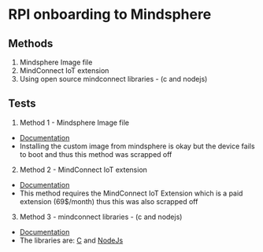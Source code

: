 # RPI onboarding to Mindsphere
## Methods
1. Mindsphere Image file
2. MindConnect IoT extension
3. Using open source mindconnect libraries - (c and nodejs)

## Tests
1. Method 1 - Mindsphere Image file

- [Documentation](https://documentation.mindsphere.io/resources/html/start-for-free/en-US/136504183435.html)
- Installing the custom image from mindsphere is okay but the device fails to boot and thus this method was scrapped off

2. Method 2 - MindConnect IoT extension
- [Documentation](https://developer.mindsphere.io/howto/howto-rpi-mciot.html)
- This method requires the MindConnect IoT Extension which is a paid extension (69$/month) thus this was also scrapped off

3. Method 3 - mindconnect libraries - (c and nodejs)
- [Documentation](https://developer.mindsphere.io/resources/mindconnect-lib/resources-mclib-overview.html)
- The libraries are: [C](https://support.industry.siemens.com/cs/document/109755348/mindconnect-library-3-1-for-mindsphere-3-0-?dti=0&lc=en-WW) and [NodeJs](https://github.com/mindsphere/mindconnect-nodejs)
